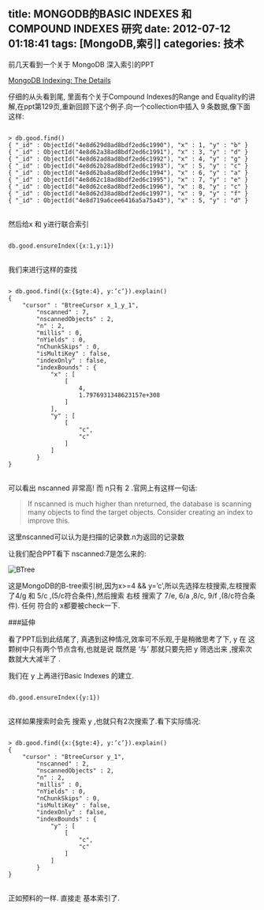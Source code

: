 title: MONGODB的BASIC INDEXES 和 COMPOUND INDEXES 研究
date: 2012-07-12 01:18:41
tags: [MongoDB,索引]
categories: 技术
---
前几天看到一个关于 MongoDB 深入索引的PPT

[MongoDB Indexing: The Details](http://www.slideshare.net/mongodb/mongodb-indexing-the-details)

仔细的从头看到尾, 里面有个关于Compound Indexes的Range and Equality的讲解,在ppt第129页,重新回顾下这个例子.向一个collection中插入 9 条数据,像下面这样:
<pre>
<code class="javascript">
> db.good.find()
{ "_id" : ObjectId("4e8d629d8ad8bdf2ed6c1990"), "x" : 1, "y" : "b" }
{ "_id" : ObjectId("4e8d62a38ad8bdf2ed6c1991"), "x" : 3, "y" : "d" }
{ "_id" : ObjectId("4e8d62ad8ad8bdf2ed6c1992"), "x" : 4, "y" : "g" }
{ "_id" : ObjectId("4e8d62b28ad8bdf2ed6c1993"), "x" : 5, "y" : "c" }
{ "_id" : ObjectId("4e8d62ba8ad8bdf2ed6c1994"), "x" : 6, "y" : "a" }
{ "_id" : ObjectId("4e8d62c18ad8bdf2ed6c1995"), "x" : 7, "y" : "e" }
{ "_id" : ObjectId("4e8d62ce8ad8bdf2ed6c1996"), "x" : 8, "y" : "c" }
{ "_id" : ObjectId("4e8d62d38ad8bdf2ed6c1997"), "x" : 9, "y" : "f" }
{ "_id" : ObjectId("4e8d719a6cee6416a5a75a43"), "x" : 5, "y" : "d" }
</code>
</pre>
<!--more-->

然后给x 和 y进行联合索引
<pre>
<code class="javascript">
db.good.ensureIndex({x:1,y:1})
</code>
</pre>

我们来进行这样的查找
<pre>
<code class="javascript">
> db.good.find({x:{$gte:4}, y:’c’}).explain()
{
	"cursor" : "BtreeCursor x_1_y_1",
		"nscanned" : 7,
		"nscannedObjects" : 2,
		"n" : 2,
		"millis" : 0,
		"nYields" : 0,
		"nChunkSkips" : 0,
		"isMultiKey" : false,
		"indexOnly" : false,
		"indexBounds" : {
			"x" : [
				[
					4,
					1.7976931348623157e+308
				]
			],
			"y" : [
				[
					"c",
					"c"
				]
			]
		}
}
</code>
</pre>

可以看出 nscanned 非常高! 而 n只有 2 .官网上有这样一句话:

>If nscanned is much higher than nreturned, the database is scanning many objects to find the target objects. Consider creating an index to improve this.

这里nscanned可以认为是扫描的记录数.n为返回的记录数

让我们配合PPT看下 nscanned:7是怎么来的:

![BTree](https://img.emacs.cn/20180824111458.jpg)

这是MongoDB的B-tree索引树,因为x>=4 && y=’c’,所以先选择左枝搜索,左枝搜索了4/g 和 5/c ,(5/c符合条件),然后搜索 右枝 搜索了 7/e, 6/a ,8/c, 9/f ,(8/c符合条件). 任何 符合的 x都要被check一下.

###延伸

看了PPT后到此结尾了, 真遇到这种情况,效率可不乐观,于是稍微思考了下, y 在 这颗树中只有两个节点含有,也就是说 既然是 ‘与’  那就只要先把 y 筛选出来 ,搜索次数就大大减半了 .

我们在 y 上再进行Basic Indexes 的建立.

<pre>
<code class="javascript">
db.good.ensureIndex({y:1})
</code>
</pre>

这样如果搜索时会先 搜索 y  ,也就只有2次搜索了.看下实际情况:

<pre>
<code class="javascript">
> db.good.find({x:{$gte:4}, y:’c’}).explain()
{
	"cursor" : "BtreeCursor y_1",
		"nscanned" : 2,
		"nscannedObjects" : 2,
		"n" : 2,
		"millis" : 0,
		"nYields" : 0,
		"nChunkSkips" : 0,
		"isMultiKey" : false,
		"indexOnly" : false,
		"indexBounds" : {
			"y" : [
				[
					"c",
					"c"
				]
			]
		}
}
</code>
</pre>

正如预料的一样. 直接走 基本索引了.


